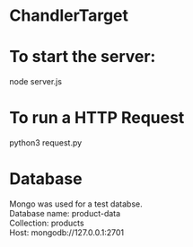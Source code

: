 # ChandlerTarget

# To start the server: 
node server.js

# To run a HTTP Request 
python3 request.py


# Database
Mongo was used for a test databse. <br>
Database name: product-data <br>
Collection: products <br>
Host: mongodb://127.0.0.1:2701 <br>
